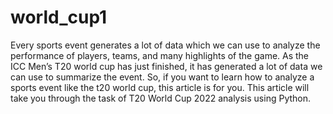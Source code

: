 # world_cup1

Every sports event generates a lot of data which we can use to analyze the performance of players, teams, and many highlights of the game. As the ICC Men’s T20 world cup has just finished, it has generated a lot of data we can use to summarize the event. So, if you want to learn how to analyze a sports event like the t20 world cup, this article is for you. This article will take you through the task of T20 World Cup 2022 analysis using Python.


